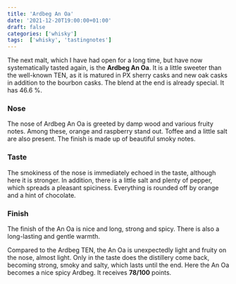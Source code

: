```yaml
---
title: 'Ardbeg An Oa'
date: '2021-12-20T19:00:00+01:00'
draft: false
categories: ['whisky']
tags:  ['whisky', 'tastingnotes']
---
```


The next malt, which I have had open for a long time, but have now systematically
tasted again, is the **Ardbeg An Oa**. It is a little sweeter than the well-known
TEN, as it is matured in PX sherry casks and new oak casks in addition to the
bourbon casks. The blend at the end is already special. It has 46.6 %.

### Nose

The nose of Ardbeg An Oa is greeted by damp wood and various fruity notes. Among
these, orange and raspberry stand out. Toffee and a little salt are also present.
The finish is made up of beautiful smoky notes.

### Taste

The smokiness of the nose is immediately echoed in the taste, although here it is
stronger. In addition, there is a little salt and plenty of pepper, which spreads
a pleasant spiciness. Everything is rounded off by orange and a hint of chocolate.

### Finish

The finish of the An Oa is nice and long, strong and spicy. There is also a
long-lasting and gentle warmth.

Compared to the Ardbeg TEN, the An Oa is unexpectedly light and fruity on the nose,
almost light. Only in the taste does the distillery come back, becoming strong,
smoky and salty, which lasts until the end. Here the An Oa becomes a nice spicy
Ardbeg. It receives **78/100** points.

